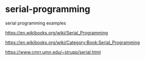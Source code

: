 # serial-programming
serial programming examples

<https://en.wikibooks.org/wiki/Serial_Programming>

<https://en.wikibooks.org/wiki/Category:Book:Serial_Programming>

<https://www.cmrr.umn.edu/~strupp/serial.html>
